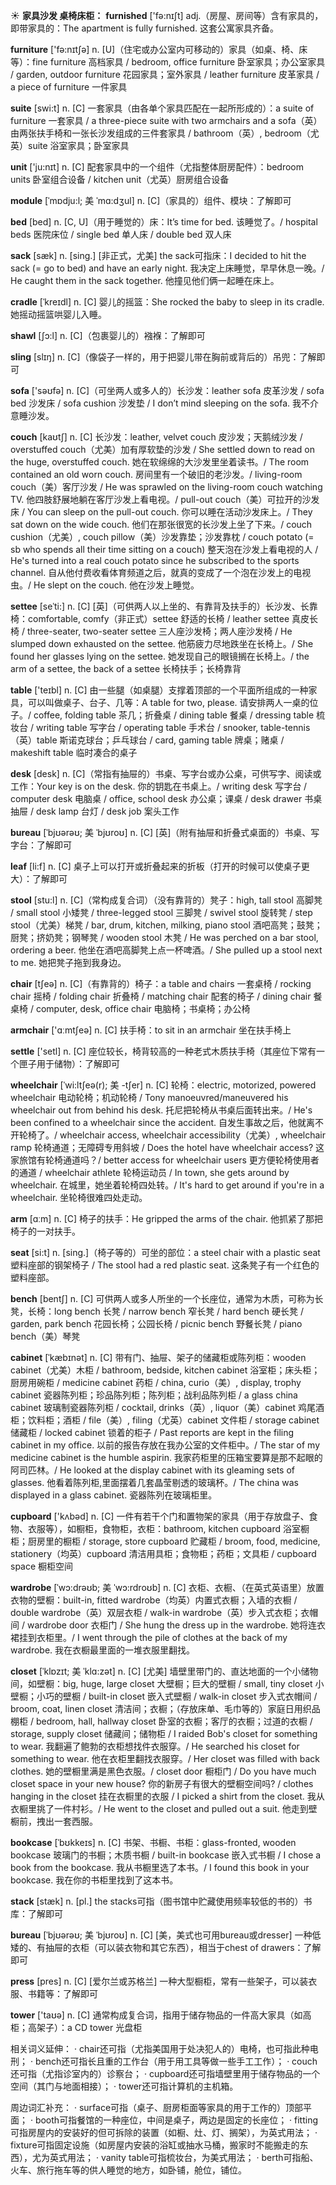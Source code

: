 ☀ <span class="category">**家具沙发 桌椅床柜：**</span>
<span class="vocabulary">**furnished**</span> ['fə:nɪʃt] 
<span class="definition">adj.（房屋、房间等）含有家具的，即带家具的：</span>The apartment is fully furnished. 这套公寓家具齐备。

<span class="vocabulary">**furniture**</span> ['fə:nɪtʃə] 
<span class="definition">n. [U]（住宅或办公室内可移动的）家具（如桌、椅、床等）：</span>fine furniture 高档家具 / bedroom, office furniture 卧室家具；办公室家具 / garden, outdoor furniture 花园家具；室外家具 / leather furniture 皮革家具 / a piece of furniture 一件家具

<span class="vocabulary">**suite**</span> [swi:t] 
<span class="definition">n. [C] 一套家具（由各单个家具匹配在一起所形成的）：</span>a suite of furniture 一套家具 / a three-piece suite with two armchairs and a sofa（英）由两张扶手椅和一张长沙发组成的三件套家具 / bathroom（英）, bedroom（尤英）suite 浴室家具；卧室家具

<span class="vocabulary">**unit**</span> ['ju:nɪt] 
<span class="definition">n. [C] 配套家具中的一个组件（尤指整体厨房配件）：</span>bedroom units 卧室组合设备 / kitchen unit（尤英）厨房组合设备

<span class="vocabulary">**module**</span> [ˈmɒdju:l; 美 ˈmɑ:dʒul]
<span class="definition">n. [C]（家具的）组件、模块：</span>了解即可

<span class="vocabulary">**bed**</span> [bed] 
<span class="definition">n. [C, U]（用于睡觉的）床：</span>It’s time for bed. 该睡觉了。/ hospital beds 医院床位 / single bed 单人床 / double bed 双人床
           
<span class="vocabulary">**sack**</span> [sæk]
<span class="definition">n. [sing.] [非正式，尤美] the sack可指床：</span>I decided to hit the sack (= go to bed) and have an early night. 我决定上床睡觉，早早休息一晚。/ He caught them in the sack together. 他撞见他们俩一起睡在床上。
           
<span class="vocabulary">**cradle**</span> [ˈkreɪdl]
<span class="definition">n. [C] 婴儿的摇篮：</span>She rocked the baby to sleep in its cradle. 她摇动摇篮哄婴儿入睡。
                     
<span class="vocabulary">**shawl**</span> [ʃɔ:l]
<span class="definition">n. [C]（包裹婴儿的）襁褓：</span>了解即可
     
<span class="vocabulary">**sling**</span> [slɪŋ]
<span class="definition">n. [C]（像袋子一样的，用于把婴儿带在胸前或背后的）吊兜：</span>了解即可

<span class="vocabulary">**sofa**</span> ['səʊfə] 
<span class="definition">n. [C]（可坐两人或多人的）长沙发：</span>leather sofa 皮革沙发 / sofa bed 沙发床 / sofa cushion 沙发垫 / I don’t mind sleeping on the sofa. 我不介意睡沙发。
           
<span class="vocabulary">**couch**</span> [kaʊtʃ]
<span class="definition">n. [C] 长沙发：</span>leather, velvet couch 皮沙发；天鹅绒沙发 / overstuffed couch（尤美）加有厚软垫的沙发 / She settled down to read on the huge, overstuffed couch. 她在软绵绵的大沙发里坐着读书。/ The room contained an old worn couch. 房间里有一个破旧的老沙发。/ living-room couch（美）客厅沙发 / He was sprawled on the living-room couch watching TV. 他四肢舒展地躺在客厅沙发上看电视。/ pull-out couch（美）可拉开的沙发床 / You can sleep on the pull-out couch. 你可以睡在活动沙发床上。/ They sat down on the wide couch. 他们在那张很宽的长沙发上坐了下来。/ couch cushion（尤美）, couch pillow（美）沙发靠垫；沙发靠枕 / couch potato (= sb who spends all their time sitting on a couch) 整天泡在沙发上看电视的人 / He's turned into a real couch potato since he subscribed to the sports channel. 自从他付费收看体育频道之后，就真的变成了一个泡在沙发上的电视虫。/ He slept on the couch. 他在沙发上睡觉。
           
<span class="vocabulary">**settee**</span> [seˈti:]
<span class="definition">n. [C] [英]（可供两人以上坐的、有靠背及扶手的）长沙发、长靠椅：</span>comfortable, comfy（非正式）settee 舒适的长椅 / leather settee 真皮长椅 / three-seater, two-seater settee 三人座沙发椅；两人座沙发椅 / He slumped down exhausted on the settee. 他筋疲力尽地跌坐在长椅上。/ She found her glasses lying on the settee. 她发现自己的眼镜搁在长椅上。/ the arm of a settee, the back of a settee 长椅扶手；长椅靠背

<span class="vocabulary">**table**</span> ['teɪbl] 
<span class="definition">n. [C] 由一些腿（如桌腿）支撑着顶部的一个平面所组成的一种家具，可以叫做桌子、台子、几等：</span>A table for two, please. 请安排两人一桌的位子。/ coffee, folding table 茶几；折叠桌 / dining table 餐桌 / dressing table 梳妆台 / writing table 写字台 / operating table 手术台 / snooker, table-tennis（英）table 斯诺克球台；乒乓球台 / card, gaming table 牌桌；赌桌 / makeshift table 临时凑合的桌子

<span class="vocabulary">**desk**</span> [desk] 
<span class="definition">n. [C]（常指有抽屉的）书桌、写字台或办公桌，可供写字、阅读或工作：</span>Your key is on the desk. 你的钥匙在书桌上。/ writing desk 写字台 / computer desk 电脑桌 / office, school desk 办公桌；课桌 / desk drawer 书桌抽屉 / desk lamp 台灯 / desk job 案头工作
           
<span class="vocabulary">**bureau**</span> [ˈbjʊərəʊ; 美 ˈbjʊroʊ]
<span class="definition">n. [C] [英]（附有抽屉和折叠式桌面的）书桌、写字台：</span>了解即可

<span class="vocabulary">**leaf**</span> [li:f] 
<span class="definition">n. [C] 桌子上可以打开或折叠起来的折板（打开的时候可以使桌子更大）：</span>了解即可
 
<span class="vocabulary">**stool**</span> [stu:l]
<span class="definition">n. [C]（常构成复合词）（没有靠背的）凳子：</span>high, tall stool 高脚凳 / small stool 小矮凳 / three-legged stool 三脚凳 / swivel stool 旋转凳 / step stool（尤美）梯凳 / bar, drum, kitchen, milking, piano stool 酒吧高凳；鼓凳；厨凳；挤奶凳；钢琴凳 / wooden stool 木凳 / He was perched on a bar stool, ordering a beer. 他坐在酒吧高脚凳上点一杯啤酒。/ She pulled up a stool next to me. 她把凳子拖到我身边。

<span class="vocabulary">**chair**</span> [tʃeə] 
<span class="definition">n. [C]（有靠背的）椅子：</span>a table and chairs 一套桌椅 / rocking chair 摇椅 / folding chair 折叠椅 / matching chair 配套的椅子 / dining chair 餐桌椅 / computer, desk, office chair 电脑椅；书桌椅；办公椅

<span class="vocabulary">**armchair**</span> ['ɑːmtʃeə] 
<span class="definition">n. [C] 扶手椅：</span>to sit in an armchair 坐在扶手椅上

<span class="vocabulary">**settle**</span> ['setl] 
<span class="definition">n. [C] 座位较长，椅背较高的一种老式木质扶手椅（其座位下常有一个匣子用于储物）：</span>了解即可
           
<span class="vocabulary">**wheelchair**</span> [ˈwi:ltʃeə(r); 美 -tʃer]
<span class="definition">n. [C] 轮椅：</span>electric, motorized, powered wheelchair 电动轮椅；机动轮椅 / Tony manoeuvred/maneuvered his wheelchair out from behind his desk. 托尼把轮椅从书桌后面转出来。/ He's been confined to a wheelchair since the accident. 自发生事故之后，他就离不开轮椅了。/ wheelchair access, wheelchair accessibility（尤美）, wheelchair ramp 轮椅通道；无障碍专用斜坡 / Does the hotel have wheelchair access? 这家旅馆有轮椅通道吗？/ better access for wheelchair users 更方便轮椅使用者的通道 / wheelchair athlete 轮椅运动员 / In town, she gets around by wheelchair. 在城里，她坐着轮椅四处转。/ It's hard to get around if you're in a wheelchair. 坐轮椅很难四处走动。

<span class="vocabulary">**arm**</span> [ɑːm] 
<span class="definition">n. [C] 椅子的扶手：</span>He gripped the arms of the chair. 他抓紧了那把椅子的一对扶手。

<span class="vocabulary">**seat**</span> [si:t] 
<span class="definition">n. [sing.]（椅子等的）可坐的部位：</span>a steel chair with a plastic seat 塑料座部的钢架椅子 / The stool had a red plastic seat. 这条凳子有一个红色的塑料座部。

<span class="vocabulary">**bench**</span> [bentʃ] 
<span class="definition">n. [C] 可供两人或多人所坐的一个长座位，通常为木质，可称为长凳，长椅：</span>long bench 长凳 / narrow bench 窄长凳 / hard bench 硬长凳 / garden, park bench 花园长椅；公园长椅 / picnic bench 野餐长凳 / piano bench（美）琴凳
           
<span class="vocabulary">**cabinet**</span> [ˈkæbɪnət]
<span class="definition">n. [C] 带有门、抽屉、架子的储藏柜或陈列柜：</span>wooden cabinet（尤美）木柜 / bathroom, bedside, kitchen cabinet 浴室柜；床头柜；厨房用碗柜 / medicine cabinet 药柜 / china, curio（美）, display, trophy cabinet 瓷器陈列柜；珍品陈列柜；陈列柜；战利品陈列柜 / a glass china cabinet 玻璃制瓷器陈列柜 / cocktail, drinks（英）, liquor（美）cabinet 鸡尾酒柜；饮料柜；酒柜 / file（美）, filing（尤英）cabinet 文件柜 / storage cabinet 储藏柜 / locked cabinet 锁着的柜子 / Past reports are kept in the filing cabinet in my office. 以前的报告存放在我办公室的文件柜中。/ The star of my medicine cabinet is the humble aspirin. 我家药柜里的压箱宝要算是那不起眼的阿司匹林。/ He looked at the display cabinet with its gleaming sets of glasses. 他看着陈列柜,里面摆着几套晶莹剔透的玻璃杯。/ The china was displayed in a glass cabinet. 瓷器陈列在玻璃柜里。

<span class="vocabulary">**cupboard**</span> ['kʌbəd] 
<span class="definition">n. [C] 一件有若干个门和置物架的家具（用于存放盘子、食物、衣服等），如橱柜，食物柜，衣柜：</span>bathroom, kitchen cupboard 浴室橱柜；厨房里的橱柜 / storage, store cupboard 贮藏柜 / broom, food, medicine, stationery（均英）cupboard 清洁用具柜；食物柜；药柜；文具柜 / cupboard space 橱柜空间
           
<span class="vocabulary">**wardrobe**</span> [ˈwɔ:drəʊb; 美 ˈwɔ:rdroʊb]
<span class="definition">n. [C] 衣柜、衣橱、（在英式英语里）放置衣物的壁橱：</span>built-in, fitted wardrobe（均英）内置式衣橱；入墙的衣橱 / double wardrobe（英）双层衣柜 / walk-in wardrobe（英）步入式衣柜；衣帽间 / wardrobe door 衣柜门 / She hung the dress up in the wardrobe. 她将连衣裙挂到衣柜里。/ I went through the pile of clothes at the back of my wardrobe. 我在衣橱最里面的一堆衣服里翻找。
                      
<span class="vocabulary">**closet**</span> [ˈklɒzɪt; 美 ˈklɑ:zət]
<span class="definition">n. [C] [尤美] 墙壁里带门的、直达地面的一个小储物间，如壁橱：</span>big, huge, large closet 大壁橱；巨大的壁橱 / small, tiny closet 小壁橱；小巧的壁橱 / built-in closet 嵌入式壁橱 / walk-in closet 步入式衣帽间 / broom, coat, linen closet 清洁间；衣橱；（存放床单、毛巾等的）家庭日用织品棚柜 / bedroom, hall, hallway closet 卧室的衣橱；客厅的衣橱；过道的衣橱 / storage, supply closet 储藏间；储物柜 / I raided Bob's closet for something to wear. 我翻遍了鲍勃的衣柜想找件衣服穿。/ He searched his closet for something to wear. 他在衣柜里翻找衣服穿。/ Her closet was filled with back clothes. 她的壁橱里满是黑色衣服。/ closet door 橱柜门 / Do you have much closet space in your new house? 你的新房子有很大的壁橱空间吗? / clothes hanging in the closet 挂在衣橱里的衣服 / I picked a shirt from the closet. 我从衣橱里挑了一件村衫。/ He went to the closet and pulled out a suit. 他走到壁橱前，拽出一套西服。
           
<span class="vocabulary">**bookcase**</span> [ˈbʊkkeɪs]
<span class="definition">n. [C] 书架、书橱、书柜：</span>glass-fronted, wooden bookcase 玻璃门的书橱；木质书橱 / built-in bookcase 嵌入式书橱 / I chose a book from the bookcase. 我从书橱里选了本书。/ I found this book in your bookcase. 我在你的书柜里找到了这本书。
           
<span class="vocabulary">**stack**</span> [stæk]
<span class="definition">n. [pl.] the stacks可指（图书馆中贮藏使用频率较低的书的）书库：</span>了解即可

<span class="vocabulary">**bureau**</span> [ˈbjʊərəʊ; 美 ˈbjʊroʊ]
<span class="definition">n. [C] [美，美式也可用bureau或dresser] 一种低矮的、有抽屉的衣柜（可以装衣物和其它东西），相当于chest of drawers：</span>了解即可

<span class="vocabulary">**press**</span> [pres] 
<span class="definition">n. [C] [爱尔兰或苏格兰] 一种大型橱柜，常有一些架子，可以装衣服、书籍等：</span>了解即可

<span class="vocabulary">**tower**</span> ['taʊə] 
<span class="definition">n. [C] 通常构成复合词，指用于储存物品的一件高大家具（如高柜；高架子）：</span>a CD tower 光盘柜

相关词义延伸：
· chair还可指（尤指美国用于处决犯人的）电椅，也可指此种电刑；
· bench还可指长且重的工作台（用于用工具等做一些手工工作）；
· couch还可指（尤指诊室内的）诊察台；
· cupboard还可指墙壁里用于储存物品的一个空间（其门与地面相接）；
· tower还可指计算机的主机箱。

周边词汇补充：
· surface可指（桌子、厨房柜面等家具的用于工作的）顶部平面；
· booth可指餐馆的一种座位，中间是桌子，两边是固定的长座位；
· fitting可指房屋内的安装好的但可拆除的装置（如橱、灶、灯、搁架），为英式用法；
· fixture可指固定设施（如房屋内安装的浴缸或抽水马桶，搬家时不能搬走的东西），尤为英式用法；
· vanity table可指梳妆台，为美式用法；
· berth可指船、火车、旅行拖车等的供人睡觉的地方，如卧铺，舱位，铺位。


